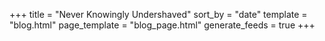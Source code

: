+++
title = "Never Knowingly Undershaved"
sort_by = "date"
template = "blog.html"
page_template = "blog_page.html"
generate_feeds = true
+++
